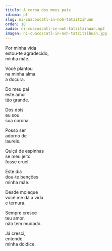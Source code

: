 ```yaml
---
titulo: A coroa dos meus pais
idioma: pt
slug: ni-cuacoscatl-in-noh-tatzitzihuan
orden: 18
audio: ni-cuacoscatl-in-noh-tatzitzihuan.mp3
imagen: ni-cuacoscatl-in-noh-tatzitzihuan.jpg
---
```


Por minha vida<br>
estou-te agradecido,<br>
minha mãe.<br>

Você plantou<br>
na minha alma<br>
a doçura.<br>

Do meu pai<br>
este amor<br>
tão grande.<br>

Dos dois<br>
eu sou<br>
sua corona.<br>

Posso ser<br>
adorno de<br>
laureis.<br>

Quiçá de espinhas<br>
se meu jeito<br>
fosse cruel.<br>

Este dia<br>
dou-te benções<br>
minha mãe.<br>

Desde moleque<br>
você me dá a vida<br>
e ternura.<br>

Sempre cresce<br>
teu amor,<br>
não tem mudado.<br>

Já cresci,<br>
entende<br>
minha doidice.<br>
